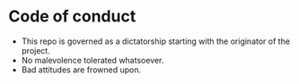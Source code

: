 # Code of conduct

- This repo is governed as a dictatorship starting with the originator of the project.  
- No malevolence tolerated whatsoever.
- Bad attitudes are frowned upon.
